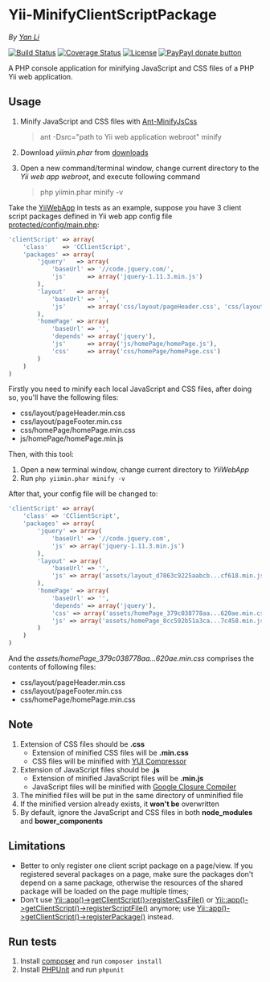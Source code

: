 # Yii-MinifyClientScriptPackage #

*By [Yan Li](https://github.com/yanli0303)* 

<!--
[![Latest Stable Version](http://img.shields.io/packagist/v/yanli0303/yii-minify-client-script-package.svg)](https://packagist.org/packages/yanli0303/yii-minify-client-script-package)
[![Total Downloads](https://img.shields.io/packagist/dt/yanli0303/yii-minify-client-script-package.svg)](https://packagist.org/packages/yanli0303/yii-minify-client-script-package)
-->
[![Build Status](https://travis-ci.org/yanli0303/Yii-MinifyClientScriptPackage.svg?branch=master)](https://travis-ci.org/yanli0303/Yii-MinifyClientScript)
[![Coverage Status](https://coveralls.io/repos/yanli0303/Yii-MinifyClientScriptPackage/badge.svg?branch=master)](https://coveralls.io/r/yanli0303/Yii-MinifyClientScriptPackage?branch=master)
[![License](https://img.shields.io/badge/License-MIT-brightgreen.svg)](https://packagist.org/packages/yanli0303/yii-minify-client-script-package)
[![PayPayl donate button](http://img.shields.io/badge/paypal-donate-orange.svg)](https://www.paypal.com/cgi-bin/webscr?cmd=_donations&business=silentwait4u%40gmail%2ecom&lc=US&item_name=Yan%20Li&no_note=0&currency_code=USD&bn=PP%2dDonationsBF%3apaypal%2ddonate%2ejpg%3aNonHostedGuest)

A PHP console application for minifying JavaScript and CSS files of a PHP Yii web application.

## Usage ##
1. Minify JavaScript and CSS files with [Ant-MinifyJsCss](https://github.com/yanli0303/Ant-MinifyJsCss)
    > ant -Dsrc="path to Yii web application webroot" minify

2. Download *yiimin.phar* from [downloads](https://github.com/yanli0303/Yii-MinifyClientScriptPackage/tree/master/downloads)

3. Open a new command/terminal window, change current directory to the *Yii web app webroot*, and execute following command
    > php yiimin.phar minify -v

Take the [YiiWebApp](https://github.com/yanli0303/Yii-MinifyClientScriptPackage/tree/master/tests/YiiWebApp) in tests as an example, suppose you have 3 client script packages defined in Yii web app config file [protected/config/main.php](https://github.com/yanli0303/Yii-MinifyClientScriptPackage/blob/master/tests/YiiWebApp/protected/config/main.php):

```php
'clientScript' => array(
    'class'    => 'CClientScript',
    'packages' => array(
        'jquery'   => array(
            'baseUrl' => '//code.jquery.com/',
            'js'      => array('jquery-1.11.3.min.js')
        ),
        'layout'   => array(
            'baseUrl' => '',
            'js'      => array('css/layout/pageHeader.css', 'css/layout/pageFooter.css')
        ),
        'homePage' => array(
            'baseUrl' => '',
            'depends' => array('jquery'),
            'js'      => array('js/homePage/homePage.js'),
            'css'     => array('css/homePage/homePage.css')
        )
    )
)
```

Firstly you need to minify each local JavaScript and CSS files, after doing so, you'll have the following files:
- css/layout/pageHeader.min.css
- css/layout/pageFooter.min.css
- css/homePage/homePage.min.css
- js/homePage/homePage.min.js

Then, with this tool:

1. Open a new terminal window, change current directory to *YiiWebApp*
2. Run `php yiimin.phar minify -v`

After that, your config file will be changed to:

```php
'clientScript' => array(
    'class' => 'CClientScript',
    'packages' => array(
        'jquery' => array(
            'baseUrl' => '//code.jquery.com',
            'js' => array('jquery-1.11.3.min.js')
        ),
        'layout' => array(
            'baseUrl' => '',
            'js' => array('assets/layout_d7863c9225aabcb...cf618.min.js')
        ),
        'homePage' => array(
            'baseUrl' => '',
            'depends' => array('jquery'),
            'css' => array('assets/homePage_379c038778aa...620ae.min.css'),
            'js' => array('assets/homePage_8cc592b51a3ca...7c458.min.js')
        )
    )
)
```

And the *assets/homePage_379c038778aa...620ae.min.css* comprises the contents of following files:
- css/layout/pageHeader.min.css
- css/layout/pageFooter.min.css
- css/homePage/homePage.min.css

## Note ##

1. Extension of CSS files should be **.css**
    - Extension of minified CSS files will be **.min.css**
    - CSS files will be minified with [YUI Compressor](http://yui.github.io/yuicompressor/)
2. Extension of JavaScript files should be **.js**
    - Extension of minified JavaScript files will be **.min.js**
    - JavaScript files will be minified with [Google Closure Compiler](https://github.com/google/closure-compiler)
3. The minified files will be put in the same directory of unminified file
4. If the minified version already exists, it **won't be** overwritten
5. By default, ignore the JavaScript and CSS files in both **node_modules** and **bower_components**

## Limitations ##
- Better to only register one client script package on a page/view. If you registered several packages on a page, make sure the packages don't depend on a same package, otherwise the resources of the shared package will be loaded on the page multiple times;
-  Don't use [Yii::app()->getClientScript()>registerCssFile()](http://www.yiiframework.com/doc/api/1.1/CClientScript#registerCssFile-detail) or [Yii::app()->getClientScript()->registerScriptFile()](http://www.yiiframework.com/doc/api/1.1/CClientScript#registerScriptFile-detail) anymore; use [Yii::app()->getClientScript()->registerPackage()](http://www.yiiframework.com/doc/api/1.1/CClientScript#registerPackage-detail) instead.

## Run tests ##

1. Install [composer](https://getcomposer.org/) and run `composer install`
2. Install [PHPUnit](https://phpunit.de/) and run `phpunit`
